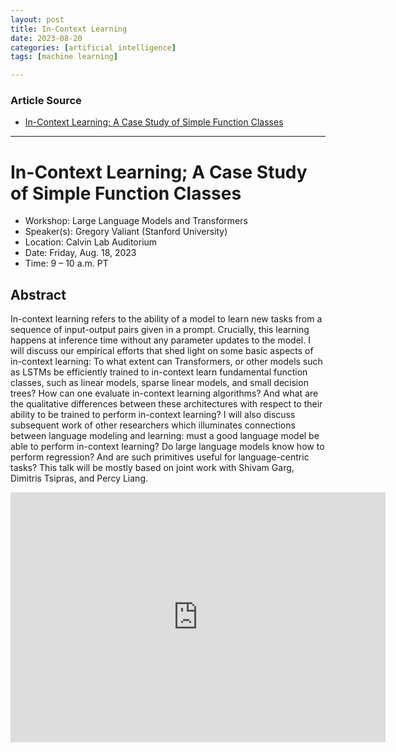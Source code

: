 ```yaml
---
layout: post
title: In-Context Learning
date: 2023-08-20
categories: [artificial intelligence]
tags: [machine learning]

---
```


### Article Source

* [In-Context Learning; A Case Study of Simple Function Classes](https://www.youtube.com/watch?v=DiJsg93zQDc)

---

# In-Context Learning; A Case Study of Simple Function Classes

* Workshop: Large Language Models and Transformers
* Speaker(s): Gregory Valiant (Stanford University)
* Location: Calvin Lab Auditorium
* Date: Friday, Aug. 18, 2023
* Time: 9 – 10 a.m. PT


## Abstract

In-context learning refers to the ability of a model to learn new tasks from a sequence of input-output pairs given in a prompt. Crucially, this learning happens at inference time without any parameter updates to the model. I will discuss our empirical efforts that shed light on some basic aspects of in-context learning: To what extent can Transformers, or other models such as LSTMs be efficiently trained to in-context learn fundamental function classes, such as linear models, sparse linear models, and small decision trees? How can one evaluate in-context learning algorithms? And what are the qualitative differences between these architectures with respect to their ability to be trained to perform in-context learning? I will also discuss subsequent work of other researchers which illuminates connections between language modeling and learning: must a good language model be able to perform in-context learning? Do large language models know how to perform regression? And are such primitives useful for language-centric tasks? This talk will be mostly based on joint work with Shivam Garg, Dimitris Tsipras, and Percy Liang.

<iframe width="600" height="400" src="https://www.youtube.com/embed/DiJsg93zQDc" title="YouTube video player" frameborder="0" allow="accelerometer; autoplay; clipboard-write; encrypted-media; gyroscope; picture-in-picture; web-share" allowfullscreen></iframe>